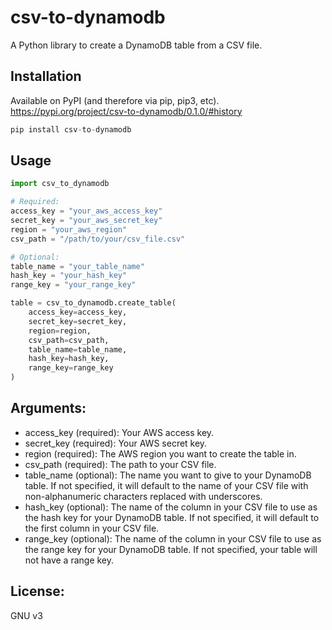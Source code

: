 # csv-to-dynamodb

A Python library to create a DynamoDB table from a CSV file.

## Installation

Available on PyPI (and therefore via pip, pip3, etc). 
https://pypi.org/project/csv-to-dynamodb/0.1.0/#history

```python
pip install csv-to-dynamodb
```

## Usage

```python
import csv_to_dynamodb

# Required:
access_key = "your_aws_access_key"
secret_key = "your_aws_secret_key"
region = "your_aws_region"
csv_path = "/path/to/your/csv_file.csv"

# Optional:
table_name = "your_table_name"
hash_key = "your_hash_key"
range_key = "your_range_key"

table = csv_to_dynamodb.create_table(
    access_key=access_key,
    secret_key=secret_key,
    region=region,
    csv_path=csv_path,
    table_name=table_name,
    hash_key=hash_key,
    range_key=range_key
)
```


## Arguments:

- access_key (required): Your AWS access key.
- secret_key (required): Your AWS secret key.
- region (required): The AWS region you want to create the table in.
- csv_path (required): The path to your CSV file.
- table_name (optional): The name you want to give to your DynamoDB table. If not specified, it will default to the name of your CSV file with non-alphanumeric characters replaced with underscores.
- hash_key (optional): The name of the column in your CSV file to use as the hash key for your DynamoDB table. If not specified, it will default to the first column in your CSV file.
- range_key (optional): The name of the column in your CSV file to use as the range key for your DynamoDB table. If not specified, your table will not have a range key.

## License: 

GNU v3

